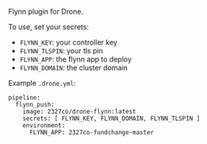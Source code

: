 Flynn plugin for Drone.

To use, set your secrets:

* `FLYNN_KEY`: your controller key
* `FLYNN_TLSPIN`: your tls pin
* `FLYNN_APP`: the flynn app to deploy
* `FLYNN_DOMAIN`: the cluster domain

Example `.drone.yml`:

```
pipeline:
  flynn_push:
    image: 2327co/drone-flynn:latest
    secrets: [ FLYNN_KEY, FLYNN_DOMAIN, FLYNN_TLSPIN ]
    environment:
      FLYNN_APP: 2327co-fundchange-master
```
